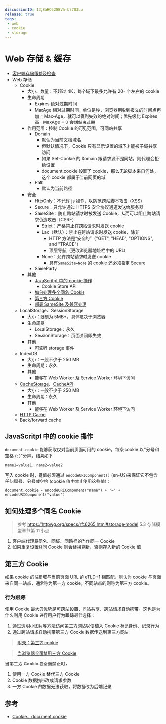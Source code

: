 ```yaml
---
discussionID: I3g8aHO528BVh-bz7U3Lu
release: true
tags:
 - web
 - cookie
 - storage
---
```


# Web 存储 & 缓存

- [客户端存储限额及检查](https://web.dev/storage-for-the-web/#%E5%A4%9A%E5%B0%91)
- Web 存储
  - Cookie
    - 大小、数量：不超过 4K，每个域下最多允许有 20+ 个左右的 cookie
    - 生命周期
      - Expires 绝对过期时间
      - MaxAge 相对过期时间，单位是秒，浏览器用收到报文的时间点再加上 Max-Age，就可以得到失效的绝对时间；优先级比 Expires 高；MaxAge = 0 会话结束过期
    - 作用范围：控制 Cookie 的可见范围，可同站共享
      - Domain
        - 默认为当前文档域名
        - 但默认情况下，Cookie 只有显示设置的域下才能被子域共享访问
        - 如果 Set-Cookie 的 Domain 跟请求源不是同站，则代理会拒绝设置
        - document.cookie 设置了 cookie，那么无论脚本来自何处，这个 cookie 都属于当前网页的域
      - Path
        - 默认为当前路径
    - 安全
      - HttpOnly：不允许 js 操作，以防范跨站脚本攻击（XSS）
      - Secure：只允许通过 HTTPS 安全协议通道发送给服务器
      - SameSite：防止跨站请求时被发送 Cookie，从而可以阻止跨站请求伪造攻击（CSRF）
        - Strict：严格禁止在跨站请求时发送 cookie
        - Lax（默认）：禁止在跨站请求时发送 cookie，除非
          - HTTP 方法是“安全的”（"GET", "HEAD", "OPTIONS", and "TRACE"）
          - 顶层导航（更改浏览器地址栏中的 URL）
        - None：允许跨站请求时发送 cookie
          - 具有`SameSite=None` 的 cookie 还必须指定 Secure
      - SameParty
    - 其他
      - [JavaScritpt 中的 cookie 操作](#javascritpt-中的-cookie-操作)
        - Cookie Store API
      - [如何处理多个同名 Cookie](#如何处理多个同名-cookie)
      - [第三方 Cookie](#第三方-cookie)
      - [部署 SameSite 及兼容处理](https://web.dev/samesite-cookie-recipes/#%E5%A4%84%E7%90%86%E4%B8%8D%E5%85%BC%E5%AE%B9%E7%9A%84%E5%AE%A2%E6%88%B7%E7%AB%AF)
  - LocalStorage、SessionStorage
    - 大小：限制为 5MB+，具体取决于浏览器
    - 生命周期
      - LocalStorage：永久
      - SessionStorage：页面关闭即失效
    - 其他
      - 可监听 storage 事件
  - IndexDB
    - 大小：一般不少于 250 MB
    - 生命周期：永久
    - 其他
      - 能够在 Web Worker 及 Service Worker 环境下访问
  - [CacheStorage](https://developer.mozilla.org/en-US/docs/Web/API/CacheStorage)、[CacheAPI](https://developer.mozilla.org/en-US/docs/Web/API/Cache)
    - 大小：一般不少于 250 MB
    - 生命周期：永久
    - 其他
      - 能够在 Web Worker 及 Service Worker 环境下访问
  - [HTTP Cache](../计算机网络及HTTP/HTTP%20缓存.md)
  - [Back/forward cache](https://web.dev/bfcache/?utm_source=devtools)

## JavaScritpt 中的 cookie 操作

`document.cookie` 能够获取仅对当前页面可用的 cookie，每条 cookie 以"分号和空格 (; )"分隔，结果如下

```
name1=value1; name2=value2
```
写入 cookie 时，键值必须通过 `encodeURIComponent()` (en-US)来保证它不包含任何逗号、分号或空格 (cookie 值中禁止使用这些值)：

```
document.cookie = encodeURIComponent("name") + '=' + encodeURIComponent("value")
```

## 如何处理多个同名 Cookie 

> 参考 https://httpwg.org/specs/rfc6265.html#storage-model 5.3 存储模型章节第 11 小点

1. 客户端代理将同名、同域、同路径的当作同一 Cookie
2. 如果重复设置相同 Cookie 则会替换更新，否则存入新的 Cookie 值

## 第三方 Cookie

如果 cookie 的注册域与当前页面 URL 的 [eTLD+1](https://web.dev/same-site-same-origin/) 相匹配，则认为 cookie 与页面来自同一站点，通常称为第一方 cookie，不同站点的则称为第三方 cookie。

### 行为跟踪

使用 Cookie 最大的优势是可跨站设置、同站共享、跨站请求自动携带。这也是为什么利用 Cookie 进行用户行为跟踪最佳选择：

1. 通过透明小图片等方法访问第三方网站以便植入 Cookie 标记身份、记录行为
2. 通过跨站请求自动携带第三方 Cookie 数据传送到第三方网站

> [附录：第三方 cookie](https://zh.javascript.info/cookie#fu-lu-di-san-fang-cookie)

> [当浏览器全面禁用三方 Cookie](https://mp.weixin.qq.com/s?__biz=Mzk0MDMwMzQyOA==&mid=2247490361&idx=1&sn=ebc8dcc4d095cc7ba748827dff158f2b&source=41#wechat_redirect)

当第三方 Cookie 被全面禁止时，

1. 使用一方 Cookie 替代三方 Cookie
2. Cookie 数据携带改成请求参数
3. 一方 Cookie 的数据无法获取，将数据改为后端记录

## 参考

- [Cookie，document.cookie](https://zh.javascript.info/cookie)